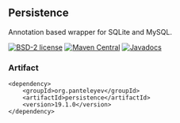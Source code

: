 ## Persistence

Annotation based wrapper for SQLite and MySQL.

[![BSD-2 license](https://img.shields.io/badge/License-BSD--2-informational.svg)](LICENSE)
[![Maven Central](https://maven-badges.herokuapp.com/maven-central/org.panteleyev/persistence/badge.svg)](https://maven-badges.herokuapp.com/maven-central/org.panteleyev/persistence/)
[![Javadocs](http://www.javadoc.io/badge/org.panteleyev/persistence.svg)](http://www.javadoc.io/doc/org.panteleyev/persistence)

### Artifact

```
<dependency>
    <groupId>org.panteleyev</groupId>
    <artifactId>persistence</artifactId>
    <version>19.1.0</version>
</dependency>
```
